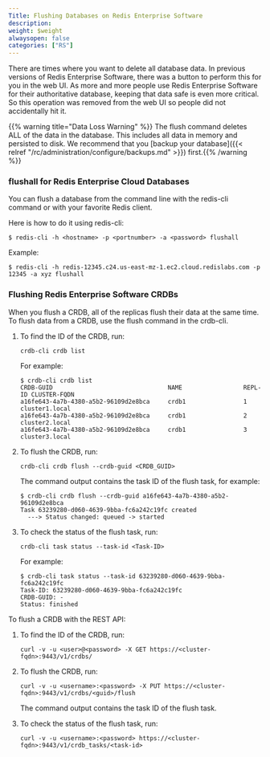 ```yaml
---
Title: Flushing Databases on Redis Enterprise Software
description: 
weight: $weight
alwaysopen: false
categories: ["RS"]
---
```

There are times where you want to delete all database data. In previous
versions of Redis Enterprise Software, there was a button to perform this
for you in the web UI. As more and more people use Redis Enterprise
Software for their authoritative database, keeping that data safe is even
more critical. So this operation was removed from the web UI so people
did not accidentally hit it.

{{% warning title="Data Loss Warning" %}} The flush command deletes ALL of the data in the database. This
includes all data in memory and persisted to disk. We recommend that you
[backup your database]({{< relref "/rc/administration/configure/backups.md" >}}) first.{{% /warning %}}

### flushall for Redis Enterprise Cloud Databases

You can flush a database from the command line with the redis-cli command or with
your favorite Redis client.

Here is how to do it using redis-cli:

```src
$ redis-cli -h <hostname> -p <portnumber> -a <password> flushall
```

Example:

```src
$ redis-cli -h redis-12345.c24.us-east-mz-1.ec2.cloud.redislabs.com -p 12345 -a xyz flushall
```

### Flushing Redis Enterprise Software CRDBs

When you flush a CRDB, all of the replicas flush their data at the same time.
To flush data from a CRDB, use the flush command in the crdb-cli.

1. To find the ID of the CRDB, run:

    ```src
    crdb-cli crdb list
    ```

    For example:

    ```src
    $ crdb-cli crdb list
    CRDB-GUID                                NAME                 REPL-ID CLUSTER-FQDN
    a16fe643-4a7b-4380-a5b2-96109d2e8bca     crdb1                1       cluster1.local
    a16fe643-4a7b-4380-a5b2-96109d2e8bca     crdb1                2       cluster2.local
    a16fe643-4a7b-4380-a5b2-96109d2e8bca     crdb1                3       cluster3.local
    ```

1. To flush the CRDB, run:

    ```src
    crdb-cli crdb flush --crdb-guid <CRDB_GUID>
    ```

    The command output contains the task ID of the flush task, for example:

    ```src
    $ crdb-cli crdb flush --crdb-guid a16fe643-4a7b-4380-a5b2-96109d2e8bca
    Task 63239280-d060-4639-9bba-fc6a242c19fc created
      ---> Status changed: queued -> started
    ```

1. To check the status of the flush task, run:

    ```src
    crdb-cli task status --task-id <Task-ID>
    ```

    For example:

    ```src
    $ crdb-cli task status --task-id 63239280-d060-4639-9bba-fc6a242c19fc
    Task-ID: 63239280-d060-4639-9bba-fc6a242c19fc
    CRDB-GUID: -
    Status: finished
    ```

To flush a CRDB with the REST API:

1. To find the ID of the CRDB, run:

    ```src
    curl -v -u <user>@<password> -X GET https://<cluster-fqdn>:9443/v1/crdbs/
    ```

1. To flush the CRDB, run:

    ```src
    curl -v -u <username>:<password> -X PUT https://<cluster-fqdn>:9443/v1/crdbs/<guid>/flush
    ```

    The command output contains the task ID of the flush task.

1. To check the status of the flush task, run:

    ```src
    curl -v -u <username>:<password> https://<cluster-fqdn>:9443/v1/crdb_tasks/<task-id>
    ```
